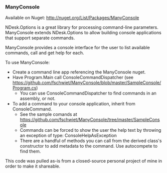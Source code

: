 ### ManyConsole

Available on Nuget: http://nuget.org/List/Packages/ManyConsole

NDesk.Options is a great library for processing command-line parameters.  ManyConsole extends NDesk.Options to allow building console applications that support separate commands.

ManyConsole provides a console interface for the user to list available commands, call and get help for each.

To use ManyConsole:

- Create a command line app referencing the ManyConsole nuget.
- Have Program.Main call ConsoleCommandDispatcher (see https://github.com/fschwiet/ManyConsole/blob/master/SampleConsole/Program.cs)
  - You can use ConsoleCommandDispatcher to find commands in an assembly, or not.
- To add a command to your console application, inherit from ConsoleCommand.
  - See the sample comands at https://github.com/fschwiet/ManyConsole/tree/master/SampleConsole
  - Commands can be forced to show the user the help text by throwing an exception of type: ConsoleHelpAsException
  - There are a handful of methods you can call from the derived class's constructor to add metadata to the command.  Use autocompete to find them.

This code was pulled as-is from a closed-source personal project of mine in order to make it shareable.